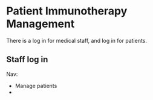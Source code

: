 # Patient Immunotherapy Management

There is a log in for medical staff, and log in for patients.


## Staff log in

Nav:
- Manage patients
- 

